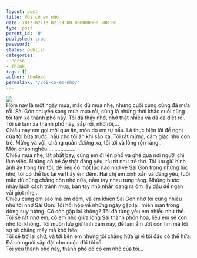 ```yaml
---
layout: post
title: Với cô em nhỏ
date: 2012-02-18 02:39:00.000000000 -08:00
type: post
parent_id: '0'
published: true
password: ''
status: publish
categories:
- Perso
- Think
tags: []
author: thu4nvd
permalink: "/voi-co-em-nho/"
---
```

![](/assets/2012/02/thumb_flex-1243052188327596_file.jpg")   
Hôm nay là một ngày mưa, mặc dù mưa nhẹ, nhưng cuối cùng cũng đã mưa rồi. Sài Gòn chuyển sang mùa mưa rồi, cũng là những thời khắc cuối cùng tôi tạm xa thành phố này. Tôi đã thấy nhớ, nhớ thật nhiều và đã da diết rồi. Tôi sẽ tạm xa thành phố này, sắp rồi, nhớ rồi,...   
Chiều nay em gọi mời qua ăn, món do em tự nấu. Là thực hiện lời đề nghị của tôi bữa trước, nấu cho tôi ăn khi sắp xa. Tôi rất mừng, cảm giác như con trẻ. Mừng và vội, chẳng quản đường xa, tôi tới và lòng rộn ràng..   
Món cháo nghêu...................   
Chiều mưa nhẹ, lất phất bay, cùng em đi lên phố và ghé qua nơi người chị làm việc. Những cô bé ấy thật đáng yêu, ríu rít như trẻ thơ. Tôi lưu giữ hình ảnh ấy trong tim tôi, để nếu có một lúc nào nhớ về Sài Gòn trong những lúc nhớ, tôi có thể lục lại và thấy êm đềm. Hai chị em xinh xắn và đáng yêu, tuổi mặc dù cũng chẳng còn nhỏ nữa, nắm tay nhau tung tăng. Những bước nhảy lách cách tránh mưa, bàn tay nhỏ nhắn dang ra ôm lấy đầu để ngăn vài giọt nhẹ...   
Chiều cùng em sao mà êm đềm, và em khiến Sài Gòn nhớ tôi cũng nhiều như tôi nhớ Sài Gòn. Tôi hồi hộp về những ngày gặp lại, miên man trong dòng suy tưởng. Có còn gặp lại không? Tôi đã từng yêu em nhiều như thế. Tôi sẽ rất nhớ em, cô em nhỏ giữa lòng Sài thành phồn hoa, liệu em sẽ còn nhớ tôi không. Tôi muốn lưu giữ tình cảm này, để làm ẩm ướt con tim mà tôi sợ sẽ chẳng mấy mà khô héo.&nbsp;   
Tôi sẽ trở lại chứ, và tới bên em nhưng tôi chẳng hứa gì vì tôi đâu có thể hứa. Đã có người sắp đặt cho cuộc đời tôi rồi.   
Tôi yêu thành phố này, thành phố có cô em nhỏ của tôi...   